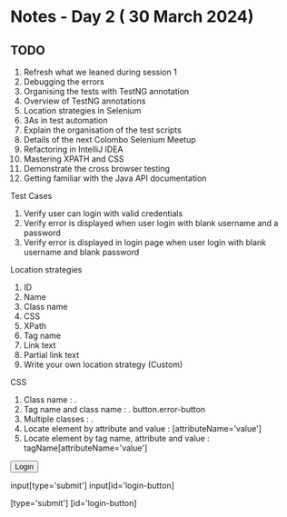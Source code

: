 # Notes - Day 2 ( 30 March 2024)


## TODO 
1. Refresh what we leaned during session 1
2. Debugging the errors 
2. Organising the tests with TestNG annotation
3. Overview of TestNG annotations
2. Location strategies in Selenium 
3. 3As in test automation 
4. Explain the organisation of the test scripts 
5. Details of the next Colombo Selenium Meetup 
6. Refactoring in IntelliJ IDEA 
7. Mastering XPATH and CSS 
8. Demonstrate the cross browser testing 
9. Getting familiar with the Java API documentation

Test Cases
1. Verify user can login with valid credentials 
2. Verify error is displayed when user login with blank username and a password 
3. Verify error is displayed in login page when user login with blank username and blank password 

Location strategies 
1. ID 
2. Name 
3. Class name
4. CSS
5. XPath
6. Tag name 
7. Link text 
8. Partial link text 
9. Write your own location strategy (Custom)


CSS 
1. Class name : .<classname>
2. Tag name and class name : <tagname>.<classname> button.error-button
3. Multiple classes : <class1>.<class2>
4. Locate element by attribute and value : [attributeName='value']
5. Locate element by tag name, attribute and value : tagName[attributeName='value']



<input type="submit" class="submit-button btn_action" data-test="login-button" 
id="login-button" name="login-button" value="Login">

input[type='submit']
input[id='login-button]

[type='submit']
[id='login-button]

















